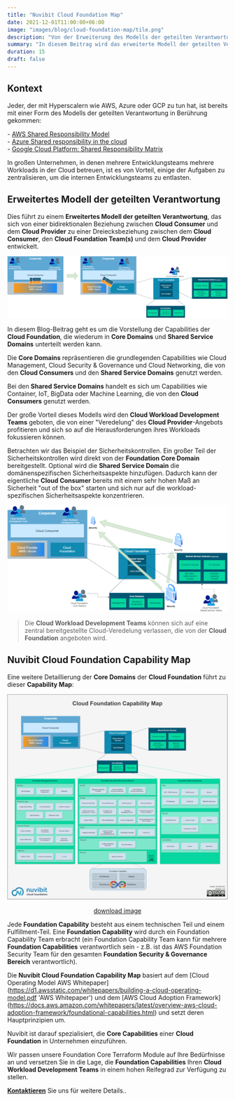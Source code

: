 ```yaml
---
title: "Nuvibit Cloud Foundation Map"
date: 2021-12-01T11:00:00+06:00
image: "images/blog/cloud-foundation-map/tile.png"
description: "Von der Erweiterung des Modells der geteilten Verantwortung zur Nuvibit Cloud Foundation Capability Map mit Fokus auf die Core Domains."
summary: "In diesem Beitrag wird das erweiterte Modell der geteilten Verantwortung eingeführt und die Nuvibit Cloud Foundation Capability Map vorgestellt."
duration: 15
draft: false
---
```

## Kontext

Jeder, der mit Hyperscalern wie AWS, Azure oder GCP zu tun hat, ist bereits mit einer Form des Modells der geteilten Verantwortung in Berührung gekommen:

\- [AWS Shared Responsibility Model](https://aws.amazon.com/compliance/shared-responsibility-model/?nc1=h_ls 'AWS Shared Responsibility Model Website')  
\- [Azure Shared responsibility in the cloud](https://docs.microsoft.com/en-us/azure/security/fundamentals/shared-responsibility 'Azure Shared responsibility in the cloud Website')  
\- [Google Cloud Platform: Shared Responsibility Matrix](https://services.google.com/fh/files/misc/gcp_pci_srm__apr_2019.pdf 'Google Cloud Platform: Shared Responsibility Matrix Whitepaper')  

In großen Unternehmen, in denen mehrere Entwicklungsteams mehrere Workloads in der Cloud betreuen, ist es von Vorteil, einige der Aufgaben zu zentralisieren, um die internen Entwicklungsteams zu entlasten.

## Erweitertes Modell der geteilten Verantwortung
Dies führt zu einem **Erweitertes Modell der geteilten Verantwortung**, das sich von einer bidirektionalen Beziehung zwischen **Cloud Consumer** und dem **Cloud Provider** zu einer Dreiecksbeziehung zwischen dem **Cloud Consumer**, den **Cloud Foundation Team(s)** und dem **Cloud Provider** entwickelt. 

![img](images/blog/cloud-foundation-map/extended-srm.png)

In diesem Blog-Beitrag geht es um die Vorstellung der Capabilities der **Cloud Foundation**, die wiederum in **Core Domains** und **Shared Service Domains** unterteilt werden kann. 

Die **Core Domains** repräsentieren die grundlegenden Capabilities wie Cloud Management, Cloud Security & Governance und Cloud Networking, die von den **Cloud Consumers** und den **Shared Service Domains** genutzt werden.

Bei den **Shared Service Domains** handelt es sich um Capabilities wie Container, IoT, BigData oder Machine Learning, die von den **Cloud Consumers** genutzt werden.
  
Der große Vorteil dieses Modells wird den **Cloud Workload Development Teams** geboten, die von einer "Veredelung" des **Cloud Provider**-Angebots profitieren und sich so auf die Herausforderungen ihres Workloads fokussieren können. 

Betrachten wir das Beispiel der Sicherheitskontrollen. Ein großer Teil der Sicherheitskontrollen wird direkt von der **Foundation Core Domain** bereitgestellt. Optional wird die **Shared Service Domain** die domänenspezifischen Sicherheitsaspekte hinzufügen. Dadurch kann der eigentliche **Cloud Consumer** bereits mit einem sehr hohen Maß an Sicherheit "out of the box" starten und sich nur auf die workload-spezifischen Sicherheitsaspekte konzentrieren.

![img](images/blog/cloud-foundation-map/sample-security.png)

> Die **Cloud Workload Development Teams** können sich auf eine zentral bereitgestellte Cloud-Veredelung verlassen, die von der **Cloud Foundation** angeboten wird.

## Nuvibit Cloud Foundation Capability Map
Eine weitere Detaillierung der **Core Domains** der **Cloud Foundation** führt zu dieser **Capability Map**:

![img](images/blog/cloud-foundation-map/cloud-capability-map.png)
<div align="center"><a href="/images/blog/cloud-foundation-map/cloud-capability-map.png">download image</a></div>  
  
Jede **Foundation Capability** besteht aus einem technischen Teil und einem Fulfillment-Teil. Eine **Foundation Capability** wird durch ein Foundation Capability Team erbracht (ein Foundation Capability Team kann für mehrere **Foundation Capabilities** verantwortlich sein - z.B. ist das AWS Foundation Security Team für den gesamten **Foundation Security & Governance Bereich** verantwortlich).

Die **Nuvibit Cloud Foundation Capability Map** basiert auf dem [Cloud Operating Model AWS Whitepaper] (https://d1.awsstatic.com/whitepapers/building-a-cloud-operating-model.pdf 'AWS Whitepaper') und dem [AWS Cloud Adoption Framework] (https://docs.aws.amazon.com/whitepapers/latest/overview-aws-cloud-adoption-framework/foundational-capabilities.html) und setzt deren Hauptprinzipien um.

Nuvibit ist darauf spezialisiert, die **Core Capabilities** einer **Cloud Foundation** in Unternehmen einzuführen.

Wir passen unsere Foundation Core Terraform Module auf Ihre Bedürfnisse an und versetzen Sie in die Lage, die **Foundation Capabilities** Ihren **Cloud Workload Development Teams** in einem hohen Reifegrad zur Verfügung zu stellen.

**[Kontaktieren](/contact/ 'Kontakt aufnehmen für mehr Infos!')** Sie uns für weitere Details..